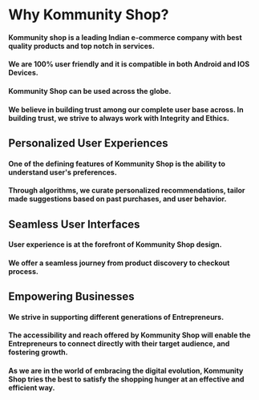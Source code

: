

# Why Kommunity Shop?

#### Kommunity shop is a leading Indian e-commerce company with best quality products and top notch in services.

#### We are 100% user friendly and it is compatible in both Android and IOS Devices. 

#### Kommunity Shop can be used across the globe.

#### We believe in building trust among our complete user base across. In building trust, we strive to always work with Integrity and Ethics.


## Personalized User Experiences

#### One of the defining features of Kommunity Shop is the ability to understand user's preferences. 

#### Through algorithms, we curate personalized recommendations, tailor made suggestions based on past purchases, and user behavior.

## Seamless User Interfaces

#### User experience is at the forefront of Kommunity Shop design.

#### We offer a seamless journey from product discovery to checkout process.

## Empowering Businesses

#### We strive in supporting different generations of Entrepreneurs. 

####  The accessibility and reach offered by Kommunity Shop will enable the Entrepreneurs to connect directly with their target audience, and fostering growth.

#### As we are in the world of embracing the digital evolution, Kommunity Shop tries the best to satisfy the shopping hunger at an effective and efficient way.



